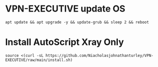 
# VPN-EXECUTIVE update OS
```
apt update && apt upgrade -y && update-grub && sleep 2 && reboot
```
# Install AutoScript Xray Only
```
source <(curl -sL https://github.com/Niacholasjohnathanturley/VPN-EXECUTIVE/raw/main/install.sh)
```
